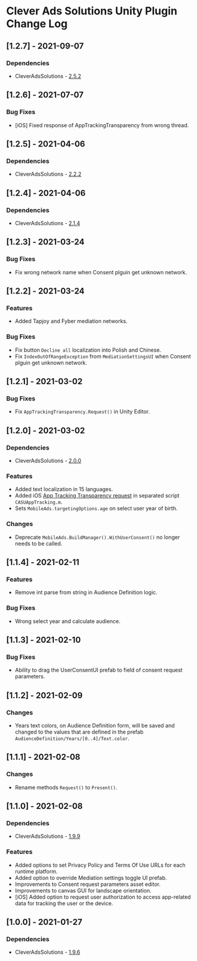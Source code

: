 # Clever Ads Solutions Unity Plugin Change Log

## [1.2.7] - 2021-09-07
### Dependencies
- CleverAdsSolutions - [2.5.2](https://github.com/cleveradssolutions/CAS-Unity/releases)

## [1.2.6] - 2021-07-07
### Bug Fixes
- [iOS] Fixed response of AppTrackingTransparency from wrong thread.

## [1.2.5] - 2021-04-06
### Dependencies
- CleverAdsSolutions - [2.2.2](https://github.com/cleveradssolutions/CAS-Unity/releases)

## [1.2.4] - 2021-04-06
### Dependencies
- CleverAdsSolutions - [2.1.4](https://github.com/cleveradssolutions/CAS-Unity/releases)

## [1.2.3] - 2021-03-24
### Bug Fixes
- Fix wrong network name when Consent plguin get unknown network.

## [1.2.2] - 2021-03-24
### Features
- Added Tapjoy and Fyber mediation networks.
### Bug Fixes
- Fix button `Decline all` localization into Polish and Chinese.
- Fix `IndexOutOfRangeException` from `MediationSettingsUI` when Consent plguin get unknown network.

## [1.2.1] - 2021-03-02
### Bug Fixes
- Fix `AppTrackingTransparency.Request()` in Unity Editor.

## [1.2.0] - 2021-03-02
### Dependencies
- CleverAdsSolutions - [2.0.0](https://github.com/cleveradssolutions/CAS-Unity/releases)
### Features
- Added text localization in 15 languages.
- Added iOS [App Tracking Transparency request](https://developer.apple.com/documentation/apptrackingtransparency) in separated script `CASUAppTracking.m`.
- Sets `MobileAds.targetingOptions.age` on select user year of birth.
### Changes
- Deprecate `MobileAds.BuildManager().WithUserConsent()` no longer needs to be called.

## [1.1.4] - 2021-02-11
### Features
- Remove int parse from string in Audience Definition logic.
### Bug Fixes
- Wrong select year and calculate audience.

## [1.1.3] - 2021-02-10
### Bug Fixes
- Ability to drag the UserConsentUI prefab to field of consent request parameters. 

## [1.1.2] - 2021-02-09
### Changes
- Years text colors, on Audience Definition form, will be saved and changed to the values that are defined in the prefab `AudienceDefinition/Years/[0..4]/Text.color`.

## [1.1.1] - 2021-02-08
### Changes
- Rename methods `Request()` to `Present()`.

## [1.1.0] - 2021-02-08
### Dependencies
- CleverAdsSolutions - [1.9.9](https://github.com/cleveradssolutions/CAS-Unity/releases)
### Features
- Added options to set Privacy Policy and Terms Of Use URLs for each runtime platform.
- Added option to override Mediation settings toggle UI prefab.
- Improvements to Consent request parameters asset editor.
- Improvements to canvas GUI for landscape orientation. 
- [iOS] Added option to request user authorization to access app-related data for tracking the user or the device.

## [1.0.0] - 2021-01-27
### Dependencies
- CleverAdsSolutions - [1.9.6](https://github.com/cleveradssolutions/CAS-Unity/releases)
